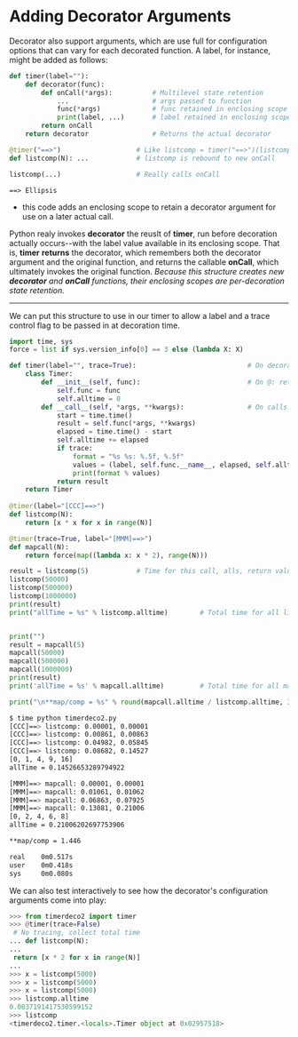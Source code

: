 # Adding Decorator Arguments

Decorator also support arguments, which are use full for configuration options that can vary for each decorated function. A label, for instance, might be added as follows:

```py
def timer(label=""):
    def decorator(func):
        def onCall(*args):          # Multilevel state retention
            ...                     # args passed to function
            func(*args)             # func retained in enclosing scope
            print(label, ...)       # label retained in enclosing scope
        return onCall
    return decorator                # Returns the actual decorator

@timer("==>")                   # Like listcomp = timer("==>")(listcomp)
def listcomp(N): ...            # listcomp is rebound to new onCall

listcomp(...)                   # Really calls onCall
```

```
==> Ellipsis
```

- this code adds an enclosing scope to retain a decorator argument for use on a later actual call.

Python realy invokes **decorator** the reuslt of **timer**, run before decoration actually occurs--with the label value available in its enclosing scope. That is, **timer** **returns** the decorator, which remembers both the decorator argument and the original function, and returns the callable **onCall**, which ultimately invokes the original function. *Because this structure creates new **decorator** and **onCall** functions, their enclosing scopes are per-decoration state retention.*

----------

We can put this structure to use in our timer to allow a label and a trace control flag to be passed in at decoration time.


```py
import time, sys 
force = list if sys.version_info[0] == 3 else (lambda X: X)

def timer(label="", trace=True):                            # On decorator args: retain args
    class Timer:
        def __init__(self, func):                           # On @: retain decorated func
            self.func = func 
            self.alltime = 0
        def __call__(self, *args, **kwargs):                # On calls: call original
            start = time.time()
            result = self.func(*args, **kwargs)
            elapsed = time.time() - start 
            self.alltime += elapsed
            if trace:
                format = "%s %s: %.5f, %.5f"
                values = (label, self.func.__name__, elapsed, self.alltime)
                print(format % values)
            return result
    return Timer
    
@timer(label="[CCC]==>")
def listcomp(N):
    return [x * x for x in range(N)]

@timer(trace=True, label="[MMM]==>")
def mapcall(N):
    return force(map((lambda x: x * 2), range(N)))

result = listcomp(5)            # Time for this call, alls, return value
listcomp(50000)
listcomp(500000)
listcomp(1000000)
print(result)
print("allTime = %s" % listcomp.alltime)        # Total time for all listcomp calls                


print("")
result = mapcall(5)
mapcall(50000)
mapcall(500000)
mapcall(1000000)
print(result)
print('allTime = %s' % mapcall.alltime)         # Total time for all mapcall calls

print("\n**map/comp = %s" % round(mapcall.alltime / listcomp.alltime, 3))
```

```bash
$ time python timerdeco2.py 
[CCC]==> listcomp: 0.00001, 0.00001
[CCC]==> listcomp: 0.00861, 0.00863
[CCC]==> listcomp: 0.04982, 0.05845
[CCC]==> listcomp: 0.08682, 0.14527
[0, 1, 4, 9, 16]
allTime = 0.14526653289794922

[MMM]==> mapcall: 0.00001, 0.00001
[MMM]==> mapcall: 0.01061, 0.01062
[MMM]==> mapcall: 0.06863, 0.07925
[MMM]==> mapcall: 0.13081, 0.21006
[0, 2, 4, 6, 8]
allTime = 0.21006202697753906

**map/comp = 1.446

real    0m0.517s
user    0m0.418s
sys     0m0.080s
```

We can also test interactively to see how the decorator's configuration arguments come into play:

```py
>>> from timerdeco2 import timer
>>> @timer(trace=False)
 # No tracing, collect total time
... def listcomp(N):
...
 return [x * 2 for x in range(N)]
...
>>> x = listcomp(5000)
>>> x = listcomp(5000)
>>> x = listcomp(5000)
>>> listcomp.alltime
0.0037191417530599152
>>> listcomp
<timerdeco2.timer.<locals>.Timer object at 0x02957518>
```